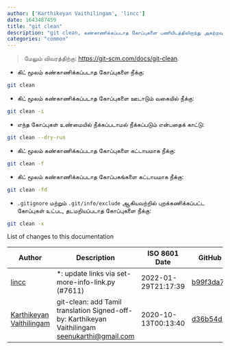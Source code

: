 ```yaml
---
author: ['Karthikeyan Vaithilingam', 'lincc']
date: 1643487459
title: "git clean"
description: "git clean, கண்காணிக்கப்படாத கோப்புகளை பணியிடத்திலிருந்து அகற்றவும்."
categories: "common"
---
```

> மேலும் விவரத்திற்கு: <https://git-scm.com/docs/git-clean>.

- கிட் மூலம் கண்காணிக்கப்படாத கோப்புகளை நீக்கு:

```bash
git clean
```

- கிட் மூலம் கண்காணிக்கப்படாத கோப்புகளை ஊடாடும் வகையில் நீக்கு:

```bash
git clean -i
```

- எந்த கோப்புகள் உண்மையில் நீக்கப்படாமல் நீக்கப்படும் என்பதைக் காட்டு:

```bash
git clean --dry-run
```

- கிட் மூலம் கண்காணிக்கப்படாத கோப்புகளை கட்டாயமாக நீக்கு:

```bash
git clean -f
```

- கிட் மூலம் கண்காணிக்கப்படாத கோப்பகங்களை கட்டாயமாக நீக்கு:

```bash
git clean -fd
```

- `.gitignore` மற்றும் `.git/info/exclude` ஆகியவற்றில் புறக்கணிக்கப்பட்ட கோப்புகள் உட்பட, தடமறியப்படாத கோப்புகளை நீக்கு:

```bash
git clean -x
```
List of changes to this documentation


Author | Description | ISO 8601 Date | GitHub link
------|-----|-----|-----
[lincc](mailto:46962923+blueskyson@users.noreply.github.com) | *: update links via set-more-info-link.py (#7611) | 2022-01-29T21:17:39 | [b99f3da787c6](https://github.com/tldr-pages/tldr/commit/b99f3da787c6f43a545b9cb5ebd8265b1367fbc4)
[Karthikeyan Vaithilingam](mailto:seenukarthi@gmail.com) | git-clean: add Tamil translation Signed-off-by: Karthikeyan Vaithilingam <seenukarthi@gmail.com> | 2020-10-13T00:13:40 | [d36b54d26bf9](https://github.com/tldr-pages/tldr/commit/d36b54d26bf984099a688f497bdbffc1714b4143)

